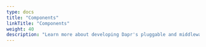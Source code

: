 ```yaml
---
type: docs
title: "Components"
linkTitle: "Components"
weight: 40
description: "Learn more about developing Dapr's pluggable and middleware components"
---
```

